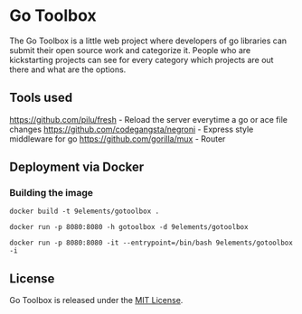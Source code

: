 # Go Toolbox

The Go Toolbox is a little web project where developers of go libraries can submit their open source work and categorize it.
People who are kickstarting projects can see for every category which projects are out there and what are the options.

## Tools used

https://github.com/pilu/fresh - Reload the server everytime a go or ace file changes
https://github.com/codegangsta/negroni - Express style middleware for go
https://github.com/gorilla/mux - Router

## Deployment via Docker

### Building the image

    docker build -t 9elements/gotoolbox .

    docker run -p 8080:8080 -h gotoolbox -d 9elements/gotoolbox

    docker run -p 8080:8080 -it --entrypoint=/bin/bash 9elements/gotoolbox -i

## License

Go Toolbox is released under the [MIT License](http://www.opensource.org/licenses/MIT).
